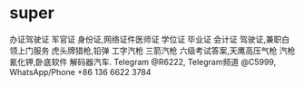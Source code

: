 # super
办证驾驶证 军官证 身份证,网络证件医师证 学位证 毕业证 会计证 驾驶证,兼职白领上门服务 虎头牌猎枪,铅弹 工字汽枪 三箭汽枪 六级考试答案,天鹰高压气枪 汽枪 氰化钾,卧底软件 解码器汽车. Telegram @R6222, Telegram频道 @C5999, WhatsApp/Phone +86 136 6622 3784
